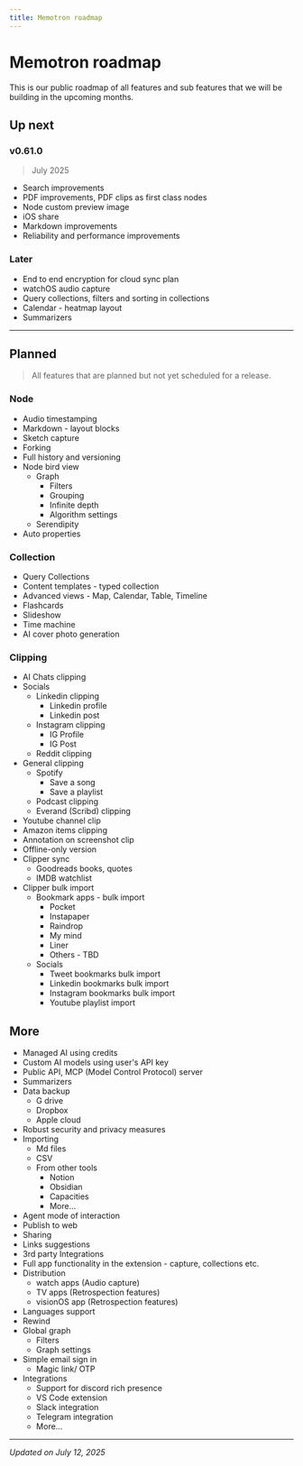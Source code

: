 ```yaml
---
title: Memotron roadmap
---
```

# Memotron roadmap

This is our public roadmap of all features and sub features that we will be building in the upcoming months.


## Up next

### v0.61.0
> July 2025

* Search improvements
* PDF improvements, PDF clips as first class nodes
* Node custom preview image
* iOS share
* Markdown improvements
* Reliability and performance improvements


### Later
* End to end encryption for cloud sync plan
* watchOS audio capture
* Query collections, filters and sorting in collections
* Calendar - heatmap layout
* Summarizers
  
---
## Planned
> All features that are planned but not yet scheduled for a release.

### Node
- Audio timestamping
- Markdown - layout blocks
- Sketch capture
- Forking
- Full history and versioning
- Node bird view
    - Graph
        - Filters
        - Grouping
        - Infinite depth
        - Algorithm settings
    - Serendipity
- Auto properties


### Collection
- Query Collections
- Content templates - typed collection
- Advanced views - Map, Calendar, Table, Timeline
- Flashcards
- Slideshow
- Time machine
- AI cover photo generation


### Clipping
- AI Chats clipping
- Socials
    - Linkedin clipping
        - Linkedin profile
        - Linkedin post
    - Instagram clipping
        - IG Profile
        - IG Post
    - Reddit clipping
- General clipping
    - Spotify
        - Save a song
        - Save a playlist
    - Podcast clipping
    - Everand (Scribd) clipping
- Youtube channel clip
- Amazon items clipping
- Annotation on screenshot clip
- Offline-only version
- Clipper sync
    - Goodreads books, quotes
    - IMDB watchlist
- Clipper bulk import
    - Bookmark apps - bulk import
        - Pocket
        - Instapaper
        - Raindrop
        - My mind
        - Liner
        - Others - TBD
    - Socials
        - Tweet bookmarks bulk import
        - Linkedin bookmarks bulk import
        - Instagram bookmarks bulk import
        - Youtube playlist import

## More
- Managed AI using credits
- Custom AI models using user's API key
- Public API, MCP (Model Control Protocol) server
- Summarizers
- Data backup
  - G drive
  - Dropbox
  - Apple cloud
- Robust security and privacy measures
- Importing
  - Md files
  - CSV
  - From other tools
    - Notion
    - Obsidian
    - Capacities
    - More...
- Agent mode of interaction
- Publish to web
- Sharing
- Links suggestions
- 3rd party Integrations
- Full app functionality in the extension - capture, collections etc.
- Distribution
  - watch apps (Audio capture)
  - TV apps (Retrospection features)
  - visionOS app (Retrospection features)
- Languages support
- Rewind
- Global graph
    - Filters
    - Graph settings
- Simple email sign in
  - Magic link/ OTP
- Integrations
    - Support for discord rich presence
    - VS Code extension
    - Slack integration
    - Telegram integration
    - More...

---
*Updated on July 12, 2025*